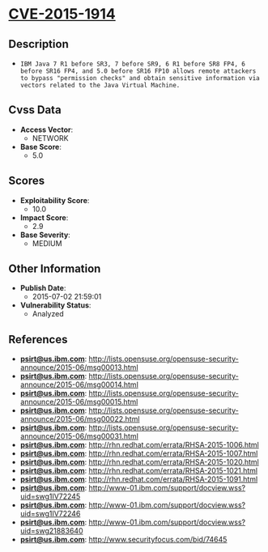 
# [CVE-2015-1914](http://lists.opensuse.org/opensuse-security-announce/2015-06/msg00013.html)

## Description

- `IBM Java 7 R1 before SR3, 7 before SR9, 6 R1 before SR8 FP4, 6 before SR16 FP4, and 5.0 before SR16 FP10 allows remote attackers to bypass "permission checks" and obtain sensitive information via vectors related to the Java Virtual Machine.`

## Cvss Data

- **Access Vector**:
  - NETWORK
- **Base Score**:
  - 5.0

## Scores

- **Exploitability Score**:
  - 10.0
- **Impact Score**:
  - 2.9
- **Base Severity**:
  - MEDIUM

## Other Information

- **Publish Date**:
  - 2015-07-02 21:59:01
- **Vulnerability Status**:
  - Analyzed

## References

- **psirt@us.ibm.com**: http://lists.opensuse.org/opensuse-security-announce/2015-06/msg00013.html
- **psirt@us.ibm.com**: http://lists.opensuse.org/opensuse-security-announce/2015-06/msg00014.html
- **psirt@us.ibm.com**: http://lists.opensuse.org/opensuse-security-announce/2015-06/msg00015.html
- **psirt@us.ibm.com**: http://lists.opensuse.org/opensuse-security-announce/2015-06/msg00022.html
- **psirt@us.ibm.com**: http://lists.opensuse.org/opensuse-security-announce/2015-06/msg00031.html
- **psirt@us.ibm.com**: http://rhn.redhat.com/errata/RHSA-2015-1006.html
- **psirt@us.ibm.com**: http://rhn.redhat.com/errata/RHSA-2015-1007.html
- **psirt@us.ibm.com**: http://rhn.redhat.com/errata/RHSA-2015-1020.html
- **psirt@us.ibm.com**: http://rhn.redhat.com/errata/RHSA-2015-1021.html
- **psirt@us.ibm.com**: http://rhn.redhat.com/errata/RHSA-2015-1091.html
- **psirt@us.ibm.com**: http://www-01.ibm.com/support/docview.wss?uid=swg1IV72245
- **psirt@us.ibm.com**: http://www-01.ibm.com/support/docview.wss?uid=swg1IV72246
- **psirt@us.ibm.com**: http://www-01.ibm.com/support/docview.wss?uid=swg21883640
- **psirt@us.ibm.com**: http://www.securityfocus.com/bid/74645
